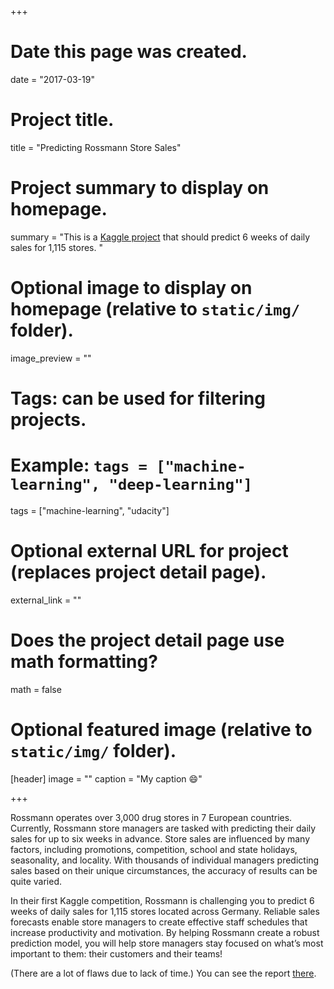 +++
# Date this page was created.
date = "2017-03-19"

# Project title.
title = "Predicting Rossmann Store Sales"

# Project summary to display on homepage.
summary = "This is a [Kaggle project](https://www.kaggle.com/c/rossmann-store-sales) that should predict 6 weeks of daily sales for 1,115 stores. "

# Optional image to display on homepage (relative to `static/img/` folder).
image_preview = ""

# Tags: can be used for filtering projects.
# Example: `tags = ["machine-learning", "deep-learning"]`
tags = ["machine-learning", "udacity"]

# Optional external URL for project (replaces project detail page).
external_link = ""

# Does the project detail page use math formatting?
math = false

# Optional featured image (relative to `static/img/` folder).
[header]
image = ""
caption = "My caption :smile:"

+++

Rossmann operates over 3,000 drug stores in 7 European countries. Currently, Rossmann store managers are tasked with predicting their daily sales for up to six weeks in advance. Store sales are influenced by many factors, including promotions, competition, school and state holidays, seasonality, and locality. With thousands of individual managers predicting sales based on their unique circumstances, the accuracy of results can be quite varied.

In their first Kaggle competition, Rossmann is challenging you to predict 6 weeks of daily sales for 1,115 stores located across Germany. Reliable sales forecasts enable store managers to create effective staff schedules that increase productivity and motivation. By helping Rossmann create a robust prediction model, you will help store managers stay focused on what’s most important to them: their customers and their teams!

(There are a lot of flaws due to lack of time.)
You can see the report [there](https://github.com/wolegechu/Machine_Learning_Nanodegree/tree/master/Capstone).
